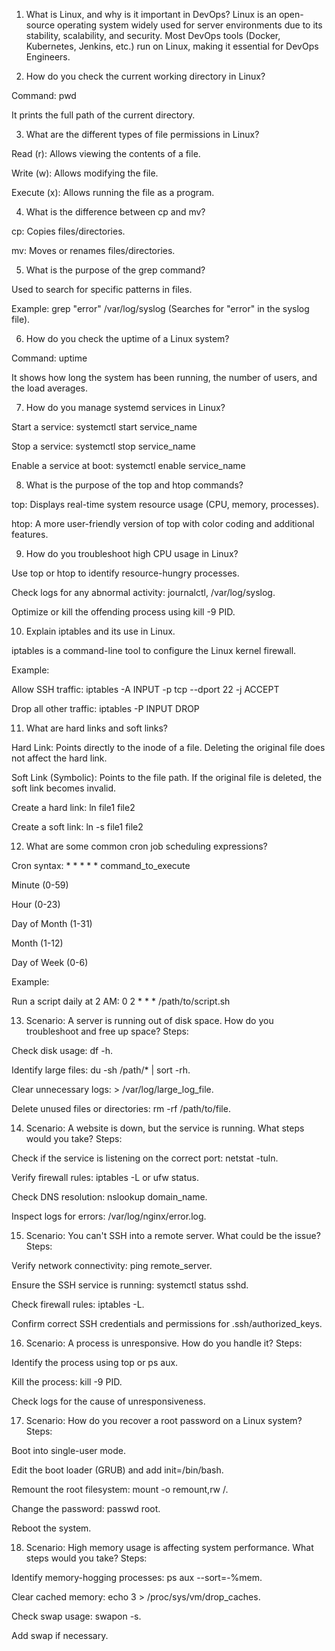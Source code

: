 1. What is Linux, and why is it important in DevOps?
Linux is an open-source operating system widely used for server environments due to its stability, scalability, and security. Most DevOps tools (Docker, Kubernetes, Jenkins, etc.) run on Linux, making it essential for DevOps Engineers.

2. How do you check the current working directory in Linux?

Command: pwd

It prints the full path of the current directory.

3. What are the different types of file permissions in Linux?

Read (r): Allows viewing the contents of a file.

Write (w): Allows modifying the file.

Execute (x): Allows running the file as a program.

4. What is the difference between cp and mv?

cp: Copies files/directories.

mv: Moves or renames files/directories.

5. What is the purpose of the grep command?

Used to search for specific patterns in files.

Example: grep "error" /var/log/syslog (Searches for "error" in the syslog file).

6. How do you check the uptime of a Linux system?

Command: uptime

It shows how long the system has been running, the number of users, and the load averages.

7. How do you manage systemd services in Linux?

Start a service: systemctl start service_name

Stop a service: systemctl stop service_name

Enable a service at boot: systemctl enable service_name

8. What is the purpose of the top and htop commands?

top: Displays real-time system resource usage (CPU, memory, processes).

htop: A more user-friendly version of top with color coding and additional features.

9. How do you troubleshoot high CPU usage in Linux?

Use top or htop to identify resource-hungry processes.

Check logs for any abnormal activity: journalctl, /var/log/syslog.

Optimize or kill the offending process using kill -9 PID.

10. Explain iptables and its use in Linux.

iptables is a command-line tool to configure the Linux kernel firewall.

Example:

Allow SSH traffic: iptables -A INPUT -p tcp --dport 22 -j ACCEPT

Drop all other traffic: iptables -P INPUT DROP

11. What are hard links and soft links?

Hard Link: Points directly to the inode of a file. Deleting the original file does not affect the hard link.

Soft Link (Symbolic): Points to the file path. If the original file is deleted, the soft link becomes invalid.

Create a hard link: ln file1 file2

Create a soft link: ln -s file1 file2

12. What are some common cron job scheduling expressions?

Cron syntax: * * * * * command_to_execute

Minute (0-59)

Hour (0-23)

Day of Month (1-31)

Month (1-12)

Day of Week (0-6)


Example:

Run a script daily at 2 AM: 0 2 * * * /path/to/script.sh

13. Scenario: A server is running out of disk space. How do you troubleshoot and free up space?
Steps:

Check disk usage: df -h.

Identify large files: du -sh /path/* | sort -rh.

Clear unnecessary logs: > /var/log/large_log_file.

Delete unused files or directories: rm -rf /path/to/file.

14. Scenario: A website is down, but the service is running. What steps would you take?
Steps:

Check if the service is listening on the correct port: netstat -tuln.

Verify firewall rules: iptables -L or ufw status.

Check DNS resolution: nslookup domain_name.

Inspect logs for errors: /var/log/nginx/error.log.

15. Scenario: You can't SSH into a remote server. What could be the issue?
Steps:

Verify network connectivity: ping remote_server.

Ensure the SSH service is running: systemctl status sshd.

Check firewall rules: iptables -L.

Confirm correct SSH credentials and permissions for .ssh/authorized_keys.

16. Scenario: A process is unresponsive. How do you handle it?
Steps:

Identify the process using top or ps aux.

Kill the process: kill -9 PID.

Check logs for the cause of unresponsiveness.

17. Scenario: How do you recover a root password on a Linux system?
Steps:

Boot into single-user mode.

Edit the boot loader (GRUB) and add init=/bin/bash.

Remount the root filesystem: mount -o remount,rw /.

Change the password: passwd root.

Reboot the system.

18. Scenario: High memory usage is affecting system performance. What steps would you take?
Steps:

Identify memory-hogging processes: ps aux --sort=-%mem.

Clear cached memory: echo 3 > /proc/sys/vm/drop_caches.

Check swap usage: swapon -s.

Add swap if necessary.
